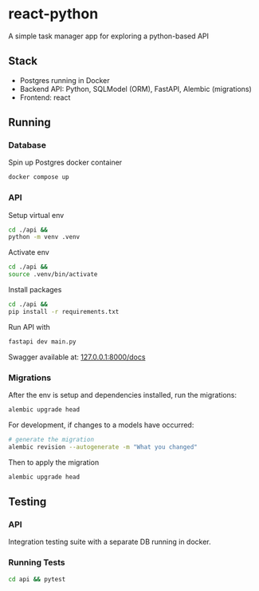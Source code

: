 # react-python
A simple task manager app for exploring a python-based API

## Stack
- Postgres running in Docker
- Backend API: Python, SQLModel (ORM), FastAPI, Alembic (migrations) 
- Frontend: react

## Running
### Database
Spin up Postgres docker container
```sh
docker compose up
```

### API
Setup virtual env
```sh
cd ./api &&
python -m venv .venv
```

Activate env
```sh
cd ./api &&
source .venv/bin/activate
```

Install packages
```sh
cd ./api &&
pip install -r requirements.txt
```

Run API with 
```sh
fastapi dev main.py
```

Swagger available at: [127.0.0.1:8000/docs](http://127.0.0.1:8000/docs)

### Migrations
After the env is setup and dependencies installed, run the migrations:
```sh
alembic upgrade head
```

For development, if changes to a models have occurred:
```sh
# generate the migration
alembic revision --autogenerate -m "What you changed"
```

Then to apply the migration
```sh
alembic upgrade head
```

## Testing

### API
Integration testing suite with a separate DB running in docker.

### Running Tests

```sh
cd api && pytest
```